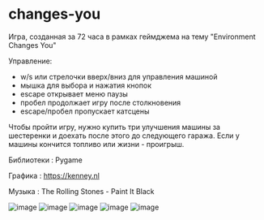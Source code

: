 # changes-you
Игра, созданная за 72 часа в рамках геймджема на тему "Environment Changes You"

Управление:
- w/s или стрелочки вверх/вниз для управления машиной
- мышка для выбора и нажатия кнопок
- escape открывает меню паузы
- пробел продолжает игру после столкновения
- escape/пробел пропускает катсцены

Чтобы пройти игру, нужно купить три улучшения машины за шестеренки и доехать после этого до следующего гаража. Если у машины кончится топливо или жизни - проигрыш.

Библиотеки : Pygame

Графика : https://kenney.nl

Музыка : The Rolling Stones - Paint It Black


![image](https://user-images.githubusercontent.com/17274353/143455463-a519e118-e095-4892-9334-a1402576afe2.png)
![image](https://user-images.githubusercontent.com/17274353/143455491-819a5dea-5331-4290-8d38-54d53c1ab1db.png)
![image](https://user-images.githubusercontent.com/17274353/143455504-bc5a5133-e6b8-43df-8e77-3341c98f4bd6.png)
![image](https://user-images.githubusercontent.com/17274353/143455522-00247465-ed85-49b4-8b86-2dba9ee5525a.png)
![image](https://user-images.githubusercontent.com/17274353/143455535-f6897003-78b4-479d-b3b1-fceb947f53e6.png)
